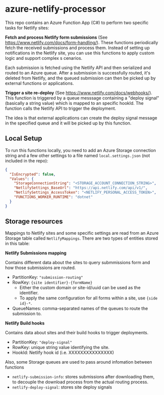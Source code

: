 # azure-netlify-processor

This repo contains an Azure Function App (C#) to perform two specific tasks for Netlify sites:

**Fetch and process Netlify form submissions**
(See https://www.netlify.com/docs/form-handling/). These functions periodically fetch the received submissions and process them. Instead of setting up notifications in the Netlify site, you can use this functions to apply custom logic and support complex s
cenarios.

Each submission is fetched using the Netlify API and then serialized and routed to an Azure queue. After a submission is successfully routed, it's deleted from Netlify, and the queued submission can then be picked up by external functions or applications.

**Trigger a site re-deploy**
(See https://www.netlify.com/docs/webhooks/). This function is triggered by a queue messsage containing a "deploy signal" (basically a string value) which is mapped to an specific hookId. The function calls the Netlify API to trigger the deployment.

The idea is that external applications can create the deploy signal message in the specified queue and it will be picked up by this function.


## Local Setup

To run this functions locally, you need to add an Azure Storage connection string and a few other settings to a file named `local.settings.json` (not included in the repo):

```json
{
  "IsEncrypted": false,
  "Values": {
    "StorageConnectionString": "<STORAGE_ACCOUNT_CONNECTION_STRING>",
    "NetlifySettings_BaseUrl": "https://api.netlify.com/api/v1/",
    "NetlifySettings_AccessToken": "<NETLIFY_PERSONAL_ACCESS_TOKEN>",
    "FUNCTIONS_WORKER_RUNTIME": "dotnet"
  }
}
```

## Storage resources

Mappings to Netlify sites and some specific settings are read from an Azure Storage table called `NetlifyMappings`. There are two types of entities stored in this table:

**Netlify Submissions mapping**

Contains different data about the sites to query submmissions form and how those submissions are routed.

* PartitionKey: `"submission-routing"`
* RowKey: `{site identifier}-{formName}`
  * Either the custom domain or site-id/uuid can be used as the identifier.
  * To apply the same configuration for all forms within a site, use `{side id}-*`.
* QueueNames: comma-separated names of the queues to route the submission to.

**Netlify Build hooks**

Contains data about sites and their build hooks to trigger deployments.

* PartitionKey: `"deploy-signal"`
* RowKey: unique string value identifying the site.
* HookId: Netlify hook id (i.e. XXXXXXXXXXXXXXX)

Also, some Storage queues are used to pass around infomation between functions

* `netlify-submission-info`: stores submissions after downloading them, to decouple the download process from the actual routing process.
* `netlify-deploy-signal`: stores site deploy signals 
